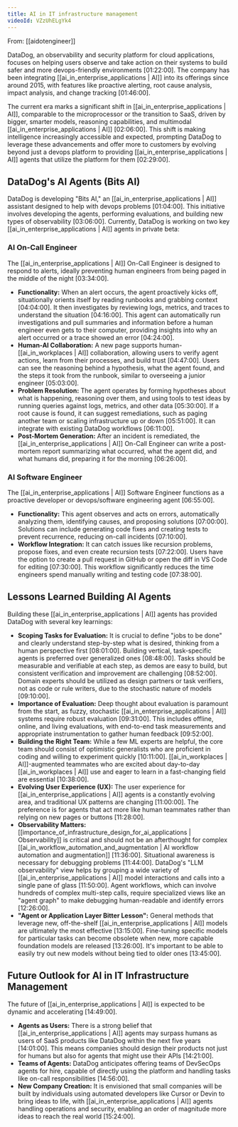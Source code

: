 ```yaml
---
title: AI in IT infrastructure management
videoId: VZzUhELgYk4
---
```


From: [[aidotengineer]] <br/> 

DataDog, an observability and security platform for cloud applications, focuses on helping users observe and take action on their systems to build safer and more devops-friendly environments <a class="yt-timestamp" data-t="01:22:00">[01:22:00]</a>. The company has been integrating [[ai_in_enterprise_applications | AI]] into its offerings since around 2015, with features like proactive alerting, root cause analysis, impact analysis, and change tracking <a class="yt-timestamp" data-t="01:46:00">[01:46:00]</a>.

The current era marks a significant shift in [[ai_in_enterprise_applications | AI]], comparable to the microprocessor or the transition to SaaS, driven by bigger, smarter models, reasoning capabilities, and multimodal [[ai_in_enterprise_applications | AI]] <a class="yt-timestamp" data-t="02:06:00">[02:06:00]</a>. This shift is making intelligence increasingly accessible and expected, prompting DataDog to leverage these advancements and offer more to customers by evolving beyond just a devops platform to providing [[ai_in_enterprise_applications | AI]] agents that utilize the platform for them <a class="yt-timestamp" data-t="02:29:00">[02:29:00]</a>.

## DataDog's AI Agents (Bits AI)

DataDog is developing "Bits AI," an [[ai_in_enterprise_applications | AI]] assistant designed to help with devops problems <a class="yt-timestamp" data-t="01:04:00">[01:04:00]</a>. This initiative involves developing the agents, performing evaluations, and building new types of observability <a class="yt-timestamp" data-t="03:06:00">[03:06:00]</a>. Currently, DataDog is working on two key [[ai_in_enterprise_applications | AI]] agents in private beta:

### AI On-Call Engineer

The [[ai_in_enterprise_applications | AI]] On-Call Engineer is designed to respond to alerts, ideally preventing human engineers from being paged in the middle of the night <a class="yt-timestamp" data-t="03:34:00">[03:34:00]</a>.

*   **Functionality:** When an alert occurs, the agent proactively kicks off, situationally orients itself by reading runbooks and grabbing context <a class="yt-timestamp" data-t="04:04:00">[04:04:00]</a>. It then investigates by reviewing logs, metrics, and traces to understand the situation <a class="yt-timestamp" data-t="04:16:00">[04:16:00]</a>. This agent can automatically run investigations and pull summaries and information before a human engineer even gets to their computer, providing insights into why an alert occurred or a trace showed an error <a class="yt-timestamp" data-t="04:24:00">[04:24:00]</a>.
*   **Human-AI Collaboration:** A new page supports human-[[ai_in_workplaces | AI]] collaboration, allowing users to verify agent actions, learn from their processes, and build trust <a class="yt-timestamp" data-t="04:47:00">[04:47:00]</a>. Users can see the reasoning behind a hypothesis, what the agent found, and the steps it took from the runbook, similar to overseeing a junior engineer <a class="yt-timestamp" data-t="05:03:00">[05:03:00]</a>.
*   **Problem Resolution:** The agent operates by forming hypotheses about what is happening, reasoning over them, and using tools to test ideas by running queries against logs, metrics, and other data <a class="yt-timestamp" data-t="05:30:00">[05:30:00]</a>. If a root cause is found, it can suggest remediations, such as paging another team or scaling infrastructure up or down <a class="yt-timestamp" data-t="05:51:00">[05:51:00]</a>. It can integrate with existing DataDog workflows <a class="yt-timestamp" data-t="06:11:00">[06:11:00]</a>.
*   **Post-Mortem Generation:** After an incident is remediated, the [[ai_in_enterprise_applications | AI]] On-Call Engineer can write a post-mortem report summarizing what occurred, what the agent did, and what humans did, preparing it for the morning <a class="yt-timestamp" data-t="06:26:00">[06:26:00]</a>.

### AI Software Engineer

The [[ai_in_enterprise_applications | AI]] Software Engineer functions as a proactive developer or devops/software engineering agent <a class="yt-timestamp" data-t="06:55:00">[06:55:00]</a>.

*   **Functionality:** This agent observes and acts on errors, automatically analyzing them, identifying causes, and proposing solutions <a class="yt-timestamp" data-t="07:00:00">[07:00:00]</a>. Solutions can include generating code fixes and creating tests to prevent recurrence, reducing on-call incidents <a class="yt-timestamp" data-t="07:10:00">[07:10:00]</a>.
*   **Workflow Integration:** It can catch issues like recursion problems, propose fixes, and even create recursion tests <a class="yt-timestamp" data-t="07:22:00">[07:22:00]</a>. Users have the option to create a pull request in GitHub or open the diff in VS Code for editing <a class="yt-timestamp" data-t="07:30:00">[07:30:00]</a>. This workflow significantly reduces the time engineers spend manually writing and testing code <a class="yt-timestamp" data-t="07:38:00">[07:38:00]</a>.

## Lessons Learned Building AI Agents

Building these [[ai_in_enterprise_applications | AI]] agents has provided DataDog with several key learnings:

*   **Scoping Tasks for Evaluation:** It is crucial to define "jobs to be done" and clearly understand step-by-step what is desired, thinking from a human perspective first <a class="yt-timestamp" data-t="08:01:00">[08:01:00]</a>. Building vertical, task-specific agents is preferred over generalized ones <a class="yt-timestamp" data-t="08:48:00">[08:48:00]</a>. Tasks should be measurable and verifiable at each step, as demos are easy to build, but consistent verification and improvement are challenging <a class="yt-timestamp" data-t="08:52:00">[08:52:00]</a>. Domain experts should be utilized as design partners or task verifiers, not as code or rule writers, due to the stochastic nature of models <a class="yt-timestamp" data-t="09:10:00">[09:10:00]</a>.
*   **Importance of Evaluation:** Deep thought about evaluation is paramount from the start, as fuzzy, stochastic [[ai_in_enterprise_applications | AI]] systems require robust evaluation <a class="yt-timestamp" data-t="09:31:00">[09:31:00]</a>. This includes offline, online, and living evaluations, with end-to-end task measurements and appropriate instrumentation to gather human feedback <a class="yt-timestamp" data-t="09:52:00">[09:52:00]</a>.
*   **Building the Right Team:** While a few ML experts are helpful, the core team should consist of optimistic generalists who are proficient in coding and willing to experiment quickly <a class="yt-timestamp" data-t="10:11:00">[10:11:00]</a>. [[ai_in_workplaces | AI]]-augmented teammates who are excited about day-to-day [[ai_in_workplaces | AI]] use and eager to learn in a fast-changing field are essential <a class="yt-timestamp" data-t="10:38:00">[10:38:00]</a>.
*   **Evolving User Experience (UX):** The user experience for [[ai_in_enterprise_applications | AI]] agents is a constantly evolving area, and traditional UX patterns are changing <a class="yt-timestamp" data-t="11:00:00">[11:00:00]</a>. The preference is for agents that act more like human teammates rather than relying on new pages or buttons <a class="yt-timestamp" data-t="11:28:00">[11:28:00]</a>.
*   **Observability Matters:** [[importance_of_infrastructure_design_for_ai_applications | Observability]] is critical and should not be an afterthought for complex [[ai_in_workflow_automation_and_augmentation | AI workflow automation and augmentation]] <a class="yt-timestamp" data-t="11:36:00">[11:36:00]</a>. Situational awareness is necessary for debugging problems <a class="yt-timestamp" data-t="11:44:00">[11:44:00]</a>. DataDog's "LLM observability" view helps by grouping a wide variety of [[ai_in_enterprise_applications | AI]] model interactions and calls into a single pane of glass <a class="yt-timestamp" data-t="11:50:00">[11:50:00]</a>. Agent workflows, which can involve hundreds of complex multi-step calls, require specialized views like an "agent graph" to make debugging human-readable and identify errors <a class="yt-timestamp" data-t="12:26:00">[12:26:00]</a>.
*   **"Agent or Application Layer Bitter Lesson":** General methods that leverage new, off-the-shelf [[ai_in_enterprise_applications | AI]] models are ultimately the most effective <a class="yt-timestamp" data-t="13:15:00">[13:15:00]</a>. Fine-tuning specific models for particular tasks can become obsolete when new, more capable foundation models are released <a class="yt-timestamp" data-t="13:26:00">[13:26:00]</a>. It's important to be able to easily try out new models without being tied to older ones <a class="yt-timestamp" data-t="13:45:00">[13:45:00]</a>.

## Future Outlook for AI in IT Infrastructure Management

The future of [[ai_in_enterprise_applications | AI]] is expected to be dynamic and accelerating <a class="yt-timestamp" data-t="14:49:00">[14:49:00]</a>.

*   **Agents as Users:** There is a strong belief that [[ai_in_enterprise_applications | AI]] agents may surpass humans as users of SaaS products like DataDog within the next five years <a class="yt-timestamp" data-t="14:01:00">[14:01:00]</a>. This means companies should design their products not just for humans but also for agents that might use their APIs <a class="yt-timestamp" data-t="14:21:00">[14:21:00]</a>.
*   **Teams of Agents:** DataDog anticipates offering teams of DevSecOps agents for hire, capable of directly using the platform and handling tasks like on-call responsibilities <a class="yt-timestamp" data-t="14:56:00">[14:56:00]</a>.
*   **New Company Creation:** It is envisioned that small companies will be built by individuals using automated developers like Cursor or Devin to bring ideas to life, with [[ai_in_enterprise_applications | AI]] agents handling operations and security, enabling an order of magnitude more ideas to reach the real world <a class="yt-timestamp" data-t="15:24:00">[15:24:00]</a>.